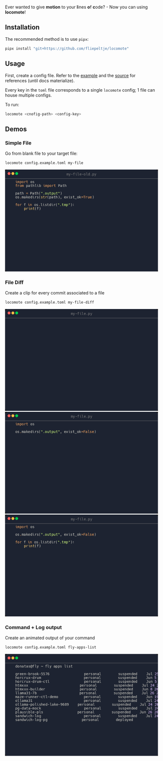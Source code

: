 Ever wanted to give **motion** to your **l**ines **o**f **c**ode? - Now you can using **locomote**!

## Installation

The recommended method is to use `pipx`:

```sh
pipx install "git+https://github.com/fliepeltje/locomote"
```

## Usage

First, create a config file.
Refer to the [example](config.example.toml) and the [source](locomote/config.py) for references (until docs materialize).

Every key in the `toml` file corresponds to a single `locomote` config; 1 file can house multiple configs.

To run:

```sh
locomote <cnofig-path> <config-key>
```

## Demos


### Simple File

Go from blank file to your target file:

```sh
locomote config.example.toml my-file
```

[![File Clip](examples/my-file/tail.png)](https://github.com/user-attachments/assets/8c5ad74a-7581-4954-94ba-925f8695efd1)

### File Diff

Create a clip for every commit associated to a file

```sh
locomote config.example.toml my-file-diff
```


[![Diff Clip 1](examples/my-file-diff/000-add-makedirs-head.png)](https://github.com/user-attachments/assets/6f181ddd-ea22-472a-90de-616d6b519ef4)
[![Diff Clip 2](examples/my-file-diff/001-add-os-iter-head.png)](https://github.com/user-attachments/assets/a2098774-7d70-4fe5-a12c-83c2aa85fcaa)
[![Diff Clip 3](examples/my-file-diff/002-add-pathlib-head.png)](https://github.com/user-attachments/assets/8d1a5ab1-2c22-4df5-b69a-4162c882c1df)


### Command + Log output

Create an animated output of your command

```sh
locomote config.example.toml fly-apps-list
```

[![File Clip](examples/fly-apps-list/tail.png)](https://github.com/user-attachments/assets/d4b46d5b-0e95-4029-ae75-5f0549ec1c53)
